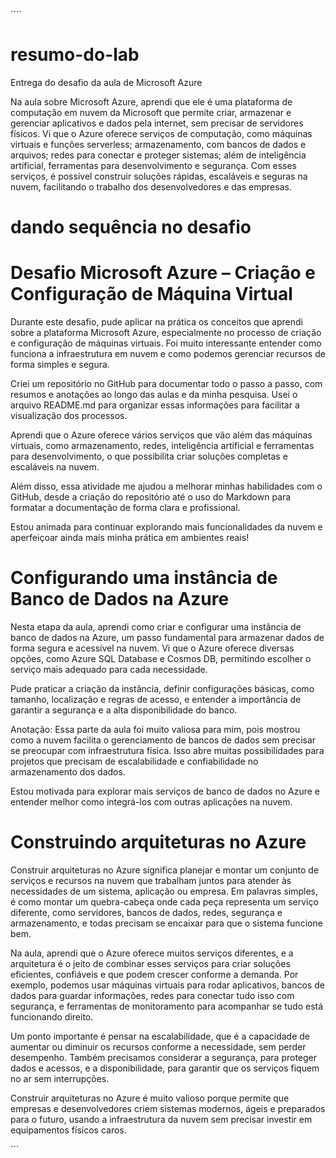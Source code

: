 ´´´´

# resumo-do-lab

Entrega do desafio da aula de Microsoft Azure

Na aula sobre Microsoft Azure, aprendi que ele é uma plataforma de computação em nuvem da Microsoft que permite criar, armazenar e gerenciar aplicativos e dados pela internet, sem precisar de servidores físicos. Vi que o Azure oferece serviços de computação, como máquinas virtuais e funções serverless; armazenamento, com bancos de dados e arquivos; redes para conectar e proteger sistemas; além de inteligência artificial, ferramentas para desenvolvimento e segurança. Com esses serviços, é possível construir soluções rápidas, escaláveis e seguras na nuvem, facilitando o trabalho dos desenvolvedores e das empresas.

# dando sequência no desafio

# Desafio Microsoft Azure – Criação e Configuração de Máquina Virtual

Durante este desafio, pude aplicar na prática os conceitos que aprendi sobre a plataforma Microsoft Azure, especialmente no processo de criação e configuração de máquinas virtuais. Foi muito interessante entender como funciona a infraestrutura em nuvem e como podemos gerenciar recursos de forma simples e segura.

Criei um repositório no GitHub para documentar todo o passo a passo, com resumos e anotações ao longo das aulas e da minha pesquisa. Usei o arquivo README.md para organizar essas informações para facilitar a visualização dos processos.

Aprendi que o Azure oferece vários serviços que vão além das máquinas virtuais, como armazenamento, redes, inteligência artificial e ferramentas para desenvolvimento, o que possibilita criar soluções completas e escaláveis na nuvem.

Além disso, essa atividade me ajudou a melhorar minhas habilidades com o GitHub, desde a criação do repositório até o uso do Markdown para formatar a documentação de forma clara e profissional.

Estou animada para continuar explorando mais funcionalidades da nuvem e aperfeiçoar ainda mais minha prática em ambientes reais!

# Configurando uma instância de Banco de Dados na Azure

Nesta etapa da aula, aprendi como criar e configurar uma instância de banco de dados na Azure, um passo fundamental para armazenar dados de forma segura e acessível na nuvem. Vi que o Azure oferece diversas opções, como Azure SQL Database e Cosmos DB, permitindo escolher o serviço mais adequado para cada necessidade.

Pude praticar a criação da instância, definir configurações básicas, como tamanho, localização e regras de acesso, e entender a importância de garantir a segurança e a alta disponibilidade do banco.

Anotação:
Essa parte da aula foi muito valiosa para mim, pois mostrou como a nuvem facilita o gerenciamento de bancos de dados sem precisar se preocupar com infraestrutura física. Isso abre muitas possibilidades para projetos que precisam de escalabilidade e confiabilidade no armazenamento dos dados.

Estou motivada para explorar mais serviços de banco de dados no Azure e entender melhor como integrá-los com outras aplicações na nuvem.

# Construindo arquiteturas no Azure

Construir arquiteturas no Azure significa planejar e montar um conjunto de serviços e recursos na nuvem que trabalham juntos para atender às necessidades de um sistema, aplicação ou empresa. Em palavras simples, é como montar um quebra-cabeça onde cada peça representa um serviço diferente, como servidores, bancos de dados, redes, segurança e armazenamento, e todas precisam se encaixar para que o sistema funcione bem.

Na aula, aprendi que o Azure oferece muitos serviços diferentes, e a arquitetura é o jeito de combinar esses serviços para criar soluções eficientes, confiáveis e que podem crescer conforme a demanda. Por exemplo, podemos usar máquinas virtuais para rodar aplicativos, bancos de dados para guardar informações, redes para conectar tudo isso com segurança, e ferramentas de monitoramento para acompanhar se tudo está funcionando direito.

Um ponto importante é pensar na escalabilidade, que é a capacidade de aumentar ou diminuir os recursos conforme a necessidade, sem perder desempenho. Também precisamos considerar a segurança, para proteger dados e acessos, e a disponibilidade, para garantir que os serviços fiquem no ar sem interrupções.

Construir arquiteturas no Azure é muito valioso porque permite que empresas e desenvolvedores criem sistemas modernos, ágeis e preparados para o futuro, usando a infraestrutura da nuvem sem precisar investir em equipamentos físicos caros.


´´´
